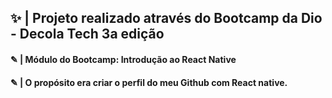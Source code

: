 ## ✨ | Projeto realizado através do Bootcamp da Dio - Decola Tech 3a edição
####  ✎ | Módulo do Bootcamp: Introdução ao React Native 
#### ✎ | O propósito era criar o perfil do meu Github com React native.
